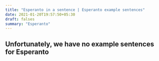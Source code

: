 ```yaml
---
title: "Esperanto in a sentence | Esperanto example sentences"
date: 2021-01-20T19:57:50+05:30
draft: falses
summary: "Esperanto"
---
```

## Unfortunately, we have no example sentences for Esperanto                 

